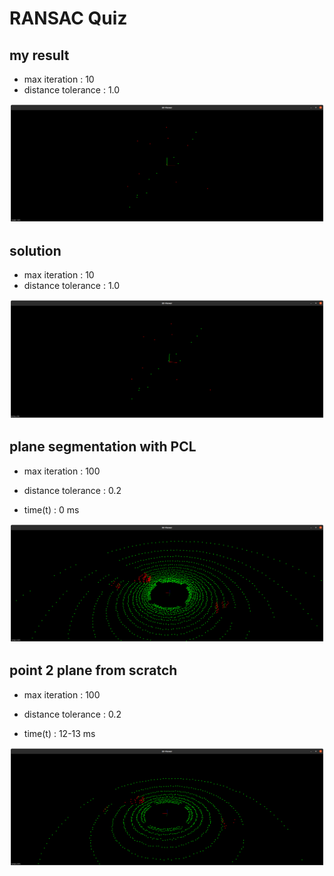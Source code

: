 # RANSAC Quiz

## my result

- max iteration : 10
- distance tolerance : 1.0

<img src="doc/my_solution.png"/>

## solution

- max iteration : 10
- distance tolerance : 1.0

<img src="doc/main_solution.png"/>

## plane segmentation with PCL

- max iteration : 100
- distance tolerance : 0.2

- time(t) : 0 ms

<img src="doc/pcl_plane_segmentation.png"/>

## point 2 plane from scratch

- max iteration : 100
- distance tolerance : 0.2

- time(t) : 12-13 ms

<img src="doc/plane.png"/>